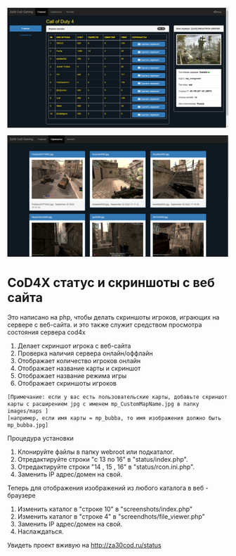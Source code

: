 ![GitHub Logo](/assets/github/site.png)

![GitHub Logo](/assets/github/sreenshot.png)

# CoD4X статус и скриншоты с веб сайта
Это написано на php, чтобы делать скриншоты игроков, играющих на сервере с веб-сайта.
и это также служит средством просмотра состояния сервера cod4x 

1. Делает скриншот игрока с веб-сайта
2. Проверка наличия сервера онлайн/оффлайн
3. Отображает количество игроков онлайн
4. Отображает название карты и скриншот 
5. Отображает название режима игры
6. Отображает скриншоты игроков
```
[Примечание: если у вас есть пользовательские карты, добавьте скриншот карты с расширением jpg с именем mp_CustomMapName.jpg в папку images/maps ]
[например, если имя карты = mp_bubba, то имя изображения должно быть mp_bubba.jpg]
```

Процедура установки
1. Клонируйте файлы в папку webroot или подкаталог.
2. Отредактируйте строки "с 13 по 16" в "status/index.php".
3. Отредактируйте строки "14 , 15 , 16" в "status/rcon.ini.php".
4. Заменить IP адрес/домен на свой.

Теперь для отображения изображений из любого каталога в веб - браузере

1. Изменить каталог в "строке 10" в "screenshots/index.php"
2. Изменить каталог в "строке 4" в "screendhots/file_viewer.php"
3. Заменить IP адрес/домен на свой.
4. Наслаждаться.


Увидеть проект вживую на http://za30cod.ru/status
